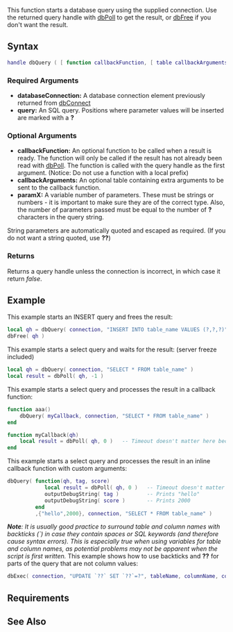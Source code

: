 This function starts a database query using the supplied connection. Use the returned query handle with [dbPoll](/docs/dbPoll.md "wikilink") to get the result, or [dbFree](/dbFree.md "wikilink") if you don't want the result.

Syntax
------

``` lua
handle dbQuery ( [ function callbackFunction, [ table callbackArguments, ] ] element databaseConnection, string query [, var param1 [, var param2 ...]] )
```

### Required Arguments

-   **databaseConnection:** A database connection element previously returned from [dbConnect](/docs/dbConnect.md "wikilink")
-   **query:** An SQL query. Positions where parameter values will be inserted are marked with a **?**

### Optional Arguments

-   **callbackFunction:** An optional function to be called when a result is ready. The function will only be called if the result has not already been read with [dbPoll](/docs/dbPoll.md "wikilink"). The function is called with the query handle as the first argument. (Notice: Do not use a function with a local prefix)
-   **callbackArguments:** An optional table containing extra arguments to be sent to the callback function.
-   **paramX:** A variable number of parameters. These must be strings or numbers - it is important to make sure they are of the correct type. Also, the number of parameters passed must be equal to the number of **?** characters in the query string.

String parameters are automatically quoted and escaped as required. (If you do not want a string quoted, use **??**)

### Returns

Returns a query handle unless the connection is incorrect, in which case it return *false*.

Example
-------

This example starts an INSERT query and frees the result:

``` lua
local qh = dbQuery( connection, "INSERT INTO table_name VALUES (?,?,?)", "aaa", "bbb", 10 )
dbFree( qh )
```

This example starts a select query and waits for the result: (server freeze included)

``` lua
local qh = dbQuery( connection, "SELECT * FROM table_name" )
local result = dbPoll( qh, -1 )
```

This example starts a select query and processes the result in a callback function:

``` lua
function aaa()
    dbQuery( myCallback, connection, "SELECT * FROM table_name" )
end

function myCallback(qh)
    local result = dbPoll( qh, 0 )   -- Timeout doesn't matter here because the result will always be ready
end
```

This example starts a select query and processes the result in an inline callback function with custom arguments:

``` lua
dbQuery( function(qh, tag, score)
            local result = dbPoll( qh, 0 )   -- Timeout doesn't matter here because the result will always be ready
            outputDebugString( tag )         -- Prints "hello"
            outputDebugString( score )       -- Prints 2000
         end
         ,{"hello",2000}, connection, "SELECT * FROM table_name" )
```

***Note**: It is usually good practice to surround table and column names with backticks (\`) in case they contain spaces or SQL keywords (and therefore cause syntax errors). This is especially true when using variables for table and column names, as potential problems may not be apparent when the script is first written.*
This example shows how to use backticks and **??** for parts of the query that are not column values:

``` lua
dbExec( connection, "UPDATE `??` SET `??`=?", tableName, columnName, columnValue )
```

Requirements
------------

See Also
--------

